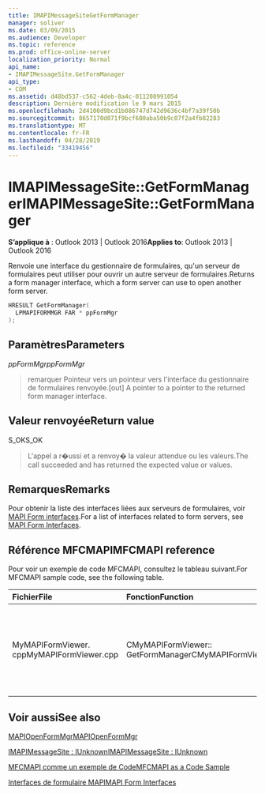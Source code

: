 ```yaml
---
title: IMAPIMessageSiteGetFormManager
manager: soliver
ms.date: 03/09/2015
ms.audience: Developer
ms.topic: reference
ms.prod: office-online-server
localization_priority: Normal
api_name:
- IMAPIMessageSite.GetFormManager
api_type:
- COM
ms.assetid: d48bd537-c562-4deb-8a4c-011208991054
description: Dernière modification le 9 mars 2015
ms.openlocfilehash: 2d4100d9bcd1b086747d742d9636c4bf7a39f50b
ms.sourcegitcommit: 8657170d071f9bcf680aba50b9c07f2a4fb82283
ms.translationtype: MT
ms.contentlocale: fr-FR
ms.lasthandoff: 04/28/2019
ms.locfileid: "33419456"
---
```

# <a name="imapimessagesitegetformmanager"></a><span data-ttu-id="cbc61-103">IMAPIMessageSite::GetFormManager</span><span class="sxs-lookup"><span data-stu-id="cbc61-103">IMAPIMessageSite::GetFormManager</span></span>

  
  
<span data-ttu-id="cbc61-104">**S’applique à** : Outlook 2013 | Outlook 2016</span><span class="sxs-lookup"><span data-stu-id="cbc61-104">**Applies to**: Outlook 2013 | Outlook 2016</span></span> 
  
<span data-ttu-id="cbc61-105">Renvoie une interface du gestionnaire de formulaires, qu'un serveur de formulaires peut utiliser pour ouvrir un autre serveur de formulaires.</span><span class="sxs-lookup"><span data-stu-id="cbc61-105">Returns a form manager interface, which a form server can use to open another form server.</span></span>
  
```cpp
HRESULT GetFormManager(
  LPMAPIFORMMGR FAR * ppFormMgr
);
```

## <a name="parameters"></a><span data-ttu-id="cbc61-106">Paramètres</span><span class="sxs-lookup"><span data-stu-id="cbc61-106">Parameters</span></span>

 <span data-ttu-id="cbc61-107">_ppFormMgr_</span><span class="sxs-lookup"><span data-stu-id="cbc61-107">_ppFormMgr_</span></span>
  
> <span data-ttu-id="cbc61-108">remarquer Pointeur vers un pointeur vers l'interface du gestionnaire de formulaires renvoyée.</span><span class="sxs-lookup"><span data-stu-id="cbc61-108">[out] A pointer to a pointer to the returned form manager interface.</span></span>
    
## <a name="return-value"></a><span data-ttu-id="cbc61-109">Valeur renvoyée</span><span class="sxs-lookup"><span data-stu-id="cbc61-109">Return value</span></span>

<span data-ttu-id="cbc61-110">S_OK</span><span class="sxs-lookup"><span data-stu-id="cbc61-110">S_OK</span></span> 
  
> <span data-ttu-id="cbc61-111">L'appel a r�ussi et a renvoy� la valeur attendue ou les valeurs.</span><span class="sxs-lookup"><span data-stu-id="cbc61-111">The call succeeded and has returned the expected value or values.</span></span>
    
## <a name="remarks"></a><span data-ttu-id="cbc61-112">Remarques</span><span class="sxs-lookup"><span data-stu-id="cbc61-112">Remarks</span></span>

<span data-ttu-id="cbc61-113">Pour obtenir la liste des interfaces liées aux serveurs de formulaires, voir [MAPI Form interfaces](mapi-form-interfaces.md).</span><span class="sxs-lookup"><span data-stu-id="cbc61-113">For a list of interfaces related to form servers, see [MAPI Form Interfaces](mapi-form-interfaces.md).</span></span>
  
## <a name="mfcmapi-reference"></a><span data-ttu-id="cbc61-114">Référence MFCMAPI</span><span class="sxs-lookup"><span data-stu-id="cbc61-114">MFCMAPI reference</span></span>

<span data-ttu-id="cbc61-115">Pour voir un exemple de code MFCMAPI, consultez le tableau suivant.</span><span class="sxs-lookup"><span data-stu-id="cbc61-115">For MFCMAPI sample code, see the following table.</span></span>
  
|<span data-ttu-id="cbc61-116">**Fichier**</span><span class="sxs-lookup"><span data-stu-id="cbc61-116">**File**</span></span>|<span data-ttu-id="cbc61-117">**Fonction**</span><span class="sxs-lookup"><span data-stu-id="cbc61-117">**Function**</span></span>|<span data-ttu-id="cbc61-118">**Commentaire**</span><span class="sxs-lookup"><span data-stu-id="cbc61-118">**Comment**</span></span>|
|:-----|:-----|:-----|
|<span data-ttu-id="cbc61-119">MyMAPIFormViewer. cpp</span><span class="sxs-lookup"><span data-stu-id="cbc61-119">MyMAPIFormViewer.cpp</span></span>  <br/> |<span data-ttu-id="cbc61-120">CMyMAPIFormViewer:: GetFormManager</span><span class="sxs-lookup"><span data-stu-id="cbc61-120">CMyMAPIFormViewer::GetFormManager</span></span>  <br/> |<span data-ttu-id="cbc61-121">MFCMAPI utilise la méthode **IMAPIMessageSite:: GetFormManager** pour appeler [MAPIOpenFormMgr](mapiopenformmgr.md) et renvoyer les résultats de cet appel.</span><span class="sxs-lookup"><span data-stu-id="cbc61-121">MFCMAPI uses the **IMAPIMessageSite::GetFormManager** method to call [MAPIOpenFormMgr](mapiopenformmgr.md) and return the results of that call.</span></span>  <br/> |
   
## <a name="see-also"></a><span data-ttu-id="cbc61-122">Voir aussi</span><span class="sxs-lookup"><span data-stu-id="cbc61-122">See also</span></span>



[<span data-ttu-id="cbc61-123">MAPIOpenFormMgr</span><span class="sxs-lookup"><span data-stu-id="cbc61-123">MAPIOpenFormMgr</span></span>](mapiopenformmgr.md)
  
[<span data-ttu-id="cbc61-124">IMAPIMessageSite : IUnknown</span><span class="sxs-lookup"><span data-stu-id="cbc61-124">IMAPIMessageSite : IUnknown</span></span>](imapimessagesiteiunknown.md)


[<span data-ttu-id="cbc61-125">MFCMAPI comme un exemple de Code</span><span class="sxs-lookup"><span data-stu-id="cbc61-125">MFCMAPI as a Code Sample</span></span>](mfcmapi-as-a-code-sample.md)
  
[<span data-ttu-id="cbc61-126">Interfaces de formulaire MAPI</span><span class="sxs-lookup"><span data-stu-id="cbc61-126">MAPI Form Interfaces</span></span>](mapi-form-interfaces.md)

